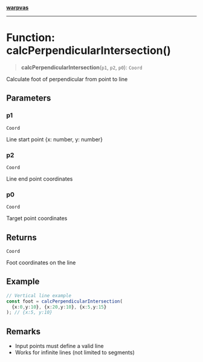 [**warpvas**](../../../README.md)

***

# Function: calcPerpendicularIntersection()

> **calcPerpendicularIntersection**(`p1`, `p2`, `p0`): `Coord`

Calculate foot of perpendicular from point to line

## Parameters

### p1

`Coord`

Line start point {x: number, y: number}

### p2

`Coord`

Line end point coordinates

### p0

`Coord`

Target point coordinates

## Returns

`Coord`

Foot coordinates on the line

## Example

```typescript
// Vertical line example
const foot = calcPerpendicularIntersection(
  {x:0,y:10}, {x:20,y:10}, {x:5,y:15}
); // {x:5, y:10}
```

## Remarks

- Input points must define a valid line
- Works for infinite lines (not limited to segments)
